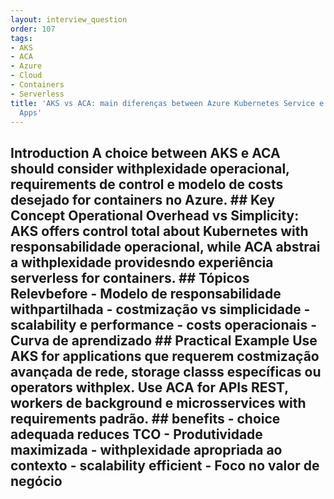 ```yaml
---
layout: interview_question
order: 107
tags:
- AKS
- ACA
- Azure
- Cloud
- Containers
- Serverless
title: 'AKS vs ACA: main diferenças between Azure Kubernetes Service e Azure Container
  Apps'
---
```


## Introduction A choice between AKS e ACA should consider withplexidade operacional, requirements de control e modelo de costs desejado for containers no Azure. ## Key Concept **Operational Overhead vs Simplicity**: AKS offers control total about Kubernetes with responsabilidade operacional, while ACA abstrai a withplexidade providesndo experiência serverless for containers. ## Tópicos Relevbefore - Modelo de responsabilidade withpartilhada - costmização vs simplicidade - scalability e performance - costs operacionais - Curva de aprendizado ## Practical Example Use AKS for applications que requerem costmização avançada de rede, storage classs específicas ou operators withplex. Use ACA for APIs REST, workers de background e microsservices with requirements padrão. ## benefits - choice adequada reduces TCO - Produtividade maximizada - withplexidade apropriada ao contexto - scalability efficient - Foco no valor de negócio